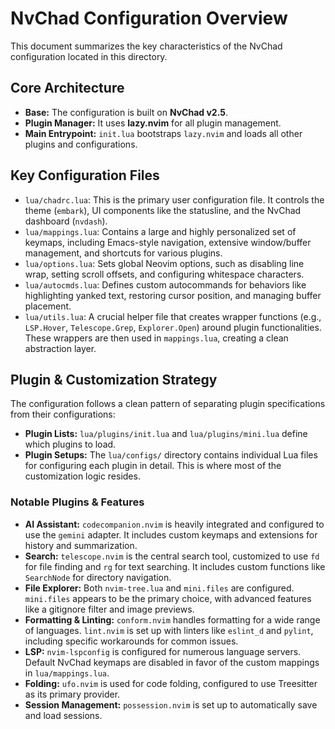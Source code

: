 # NvChad Configuration Overview

This document summarizes the key characteristics of the NvChad configuration located in this directory.

## Core Architecture

- **Base:** The configuration is built on **NvChad v2.5**.
- **Plugin Manager:** It uses **lazy.nvim** for all plugin management.
- **Main Entrypoint:** `init.lua` bootstraps `lazy.nvim` and loads all other plugins and configurations.

## Key Configuration Files

- `lua/chadrc.lua`: This is the primary user configuration file. It controls the theme (`embark`), UI components like the statusline, and the NvChad dashboard (`nvdash`).
- `lua/mappings.lua`: Contains a large and highly personalized set of keymaps, including Emacs-style navigation, extensive window/buffer management, and shortcuts for various plugins.
- `lua/options.lua`: Sets global Neovim options, such as disabling line wrap, setting scroll offsets, and configuring whitespace characters.
- `lua/autocmds.lua`: Defines custom autocommands for behaviors like highlighting yanked text, restoring cursor position, and managing buffer placement.
- `lua/utils.lua`: A crucial helper file that creates wrapper functions (e.g., `LSP.Hover`, `Telescope.Grep`, `Explorer.Open`) around plugin functionalities. These wrappers are then used in `mappings.lua`, creating a clean abstraction layer.

## Plugin & Customization Strategy

The configuration follows a clean pattern of separating plugin specifications from their configurations:

- **Plugin Lists:** `lua/plugins/init.lua` and `lua/plugins/mini.lua` define which plugins to load.
- **Plugin Setups:** The `lua/configs/` directory contains individual Lua files for configuring each plugin in detail. This is where most of the customization logic resides.

### Notable Plugins & Features

- **AI Assistant:** `codecompanion.nvim` is heavily integrated and configured to use the `gemini` adapter. It includes custom keymaps and extensions for history and summarization.
- **Search:** `telescope.nvim` is the central search tool, customized to use `fd` for file finding and `rg` for text searching. It includes custom functions like `SearchNode` for directory navigation.
- **File Explorer:** Both `nvim-tree.lua` and `mini.files` are configured. `mini.files` appears to be the primary choice, with advanced features like a gitignore filter and image previews.
- **Formatting & Linting:** `conform.nvim` handles formatting for a wide range of languages. `lint.nvim` is set up with linters like `eslint_d` and `pylint`, including specific workarounds for common issues.
- **LSP:** `nvim-lspconfig` is configured for numerous language servers. Default NvChad keymaps are disabled in favor of the custom mappings in `lua/mappings.lua`.
- **Folding:** `ufo.nvim` is used for code folding, configured to use Treesitter as its primary provider.
- **Session Management:** `possession.nvim` is set up to automatically save and load sessions.
